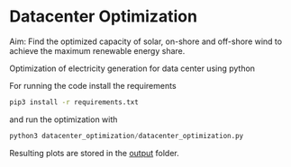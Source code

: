 # Datacenter Optimization

Aim: Find the optimized capacity of solar, on-shore and off-shore wind
to achieve the maximum renewable energy share.

Optimization of electricity generation for data center using python

For running the code install the requirements

```bash
pip3 install -r requirements.txt
```

and run the optimization with

```python
python3 datacenter_optimization/datacenter_optimization.py
```

Resulting plots are stored in the [output](output) folder.